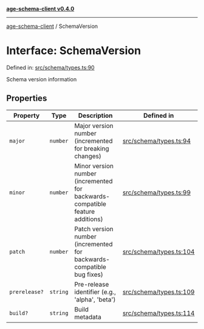 [**age-schema-client v0.4.0**](../index.md)

***

[age-schema-client](../index.md) / SchemaVersion

# Interface: SchemaVersion

Defined in: [src/schema/types.ts:90](https://github.com/standardbeagle/ageSchemaClient/blob/main/src/schema/types.ts#L90)

Schema version information

## Properties

| Property | Type | Description | Defined in |
| ------ | ------ | ------ | ------ |
| <a id="major"></a> `major` | `number` | Major version number (incremented for breaking changes) | [src/schema/types.ts:94](https://github.com/standardbeagle/ageSchemaClient/blob/main/src/schema/types.ts#L94) |
| <a id="minor"></a> `minor` | `number` | Minor version number (incremented for backwards-compatible feature additions) | [src/schema/types.ts:99](https://github.com/standardbeagle/ageSchemaClient/blob/main/src/schema/types.ts#L99) |
| <a id="patch"></a> `patch` | `number` | Patch version number (incremented for backwards-compatible bug fixes) | [src/schema/types.ts:104](https://github.com/standardbeagle/ageSchemaClient/blob/main/src/schema/types.ts#L104) |
| <a id="prerelease"></a> `prerelease?` | `string` | Pre-release identifier (e.g., 'alpha', 'beta') | [src/schema/types.ts:109](https://github.com/standardbeagle/ageSchemaClient/blob/main/src/schema/types.ts#L109) |
| <a id="build"></a> `build?` | `string` | Build metadata | [src/schema/types.ts:114](https://github.com/standardbeagle/ageSchemaClient/blob/main/src/schema/types.ts#L114) |
